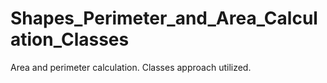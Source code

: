 # Shapes_Perimeter_and_Area_Calculation_Classes
Area and perimeter calculation. Classes approach utilized.
